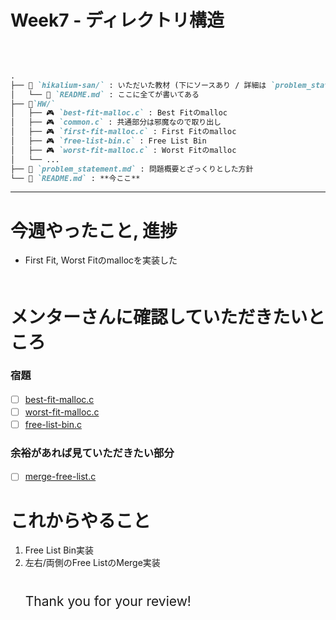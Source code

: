 # Week7 - ディレクトリ構造

<br>

```markdown

.
├── 📂 `hikalium-san/` : いただいた教材 (下にソースあり / 詳細は `problem_statement.md`)
│   └── 📕 `README.md` : ここに全てが書いてある
├── 📂`HW/`
│   ├── 🎮 `best-fit-malloc.c` : Best Fitのmalloc
│   ├── 🎮 `common.c` : 共通部分は邪魔なので取り出し
│   ├── 🎮 `first-fit-malloc.c` : First Fitのmalloc
│   ├── 🎮 `free-list-bin.c` : Free List Bin
│   ├── 🎮 `worst-fit-malloc.c` : Worst Fitのmalloc
│   └── ...
├── 📖 `problem_statement.md` : 問題概要とざっくりとした方針
└── 📕 `README.md` : **今ここ**

```


---

# 今週やったこと, 進捗　  
- First Fit, Worst Fitのmallocを実装した　  
　  
# メンターさんに確認していただきたいところ　  
### 宿題
- [ ] [best-fit-malloc.c](https://github.com/ponzudomo/google-step/blob/main/Week7/HW/best-fit-malloc.c)　  
- [ ] [worst-fit-malloc.c](https://github.com/ponzudomo/google-step/blob/main/Week7/HW/worst-fit-malloc.c)　  
- [ ] [free-list-bin.c](https://github.com/ponzudomo/google-step/blob/main/Week7/HW/free-list-bin.c)　  
### 余裕があれば見ていただきたい部分　  
- [ ] [merge-free-list.c](https://github.com/ponzudomo/google-step/blob/main/Week7/HW/merge-free-list.c)　  
# これからやること　  
1. Free List Bin実装　  
2. 左右/両側のFree ListのMerge実装　  
　  
　  
<span style="font-size:150%">Thank you for your review!</span>

